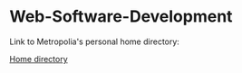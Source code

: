# Web-Software-Development

Link to Metropolia's personal home directory:

[Home directory](https://users.metropolia.fi/~tonykar/Web-Software-Development/)
